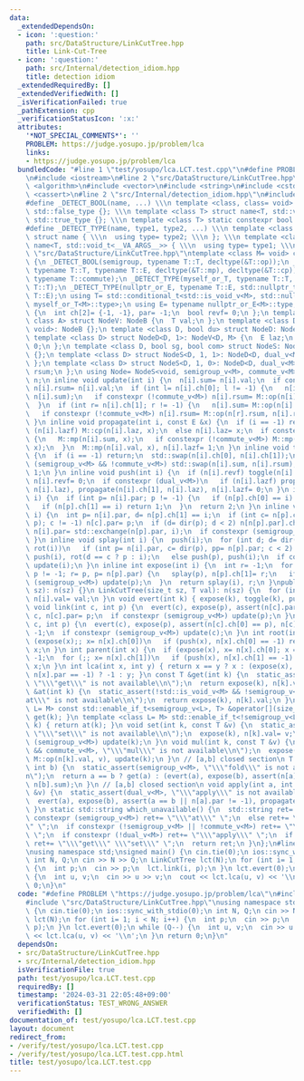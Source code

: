 ```yaml
---
data:
  _extendedDependsOn:
  - icon: ':question:'
    path: src/DataStructure/LinkCutTree.hpp
    title: Link-Cut-Tree
  - icon: ':question:'
    path: src/Internal/detection_idiom.hpp
    title: detection idiom
  _extendedRequiredBy: []
  _extendedVerifiedWith: []
  _isVerificationFailed: true
  _pathExtension: cpp
  _verificationStatusIcon: ':x:'
  attributes:
    '*NOT_SPECIAL_COMMENTS*': ''
    PROBLEM: https://judge.yosupo.jp/problem/lca
    links:
    - https://judge.yosupo.jp/problem/lca
  bundledCode: "#line 1 \"test/yosupo/lca.LCT.test.cpp\"\n#define PROBLEM \"https://judge.yosupo.jp/problem/lca\"\
    \n#include <iostream>\n#line 2 \"src/DataStructure/LinkCutTree.hpp\"\n#include\
    \ <algorithm>\n#include <vector>\n#include <string>\n#include <cstddef>\n#include\
    \ <cassert>\n#line 2 \"src/Internal/detection_idiom.hpp\"\n#include <type_traits>\n\
    #define _DETECT_BOOL(name, ...) \\\n template <class, class= void> struct name:\
    \ std::false_type {}; \\\n template <class T> struct name<T, std::void_t<__VA_ARGS__>>:\
    \ std::true_type {}; \\\n template <class T> static constexpr bool name##_v= name<T>::value\n\
    #define _DETECT_TYPE(name, type1, type2, ...) \\\n template <class T, class= void>\
    \ struct name { \\\n  using type= type2; \\\n }; \\\n template <class T> struct\
    \ name<T, std::void_t<__VA_ARGS__>> { \\\n  using type= type1; \\\n }\n#line 8\
    \ \"src/DataStructure/LinkCutTree.hpp\"\ntemplate <class M= void> class LinkCutTree\
    \ {\n _DETECT_BOOL(semigroup, typename T::T, decltype(&T::op));\n _DETECT_BOOL(dual,\
    \ typename T::T, typename T::E, decltype(&T::mp), decltype(&T::cp));\n _DETECT_BOOL(commute,\
    \ typename T::commute);\n _DETECT_TYPE(myself_or_T, typename T::T, T, typename\
    \ T::T);\n _DETECT_TYPE(nullptr_or_E, typename T::E, std::nullptr_t, typename\
    \ T::E);\n using T= std::conditional_t<std::is_void_v<M>, std::nullptr_t, typename\
    \ myself_or_T<M>::type>;\n using E= typename nullptr_or_E<M>::type;\n struct NodeB\
    \ {\n  int ch[2]= {-1, -1}, par= -1;\n  bool revf= 0;\n };\n template <class D,\
    \ class A> struct NodeV: NodeB {\n  T val;\n };\n template <class D> struct NodeV<D,\
    \ void>: NodeB {};\n template <class D, bool du> struct NodeD: NodeV<D, M> {};\n\
    \ template <class D> struct NodeD<D, 1>: NodeV<D, M> {\n  E laz;\n  bool lazf=\
    \ 0;\n };\n template <class D, bool sg, bool com> struct NodeS: NodeD<D, dual_v<M>>\
    \ {};\n template <class D> struct NodeS<D, 1, 1>: NodeD<D, dual_v<M>> {\n  T sum;\n\
    \ };\n template <class D> struct NodeS<D, 1, 0>: NodeD<D, dual_v<M>> {\n  T sum,\
    \ rsum;\n };\n using Node= NodeS<void, semigroup_v<M>, commute_v<M>>;\n std::vector<Node>\
    \ n;\n inline void update(int i) {\n  n[i].sum= n[i].val;\n  if constexpr (!commute_v<M>)\
    \ n[i].rsum= n[i].val;\n  if (int l= n[i].ch[0]; l != -1) {\n   n[i].sum= M::op(n[l].sum,\
    \ n[i].sum);\n   if constexpr (!commute_v<M>) n[i].rsum= M::op(n[i].rsum, n[l].rsum);\n\
    \  }\n  if (int r= n[i].ch[1]; r != -1) {\n   n[i].sum= M::op(n[i].sum, n[r].sum);\n\
    \   if constexpr (!commute_v<M>) n[i].rsum= M::op(n[r].rsum, n[i].rsum);\n  }\n\
    \ }\n inline void propagate(int i, const E &x) {\n  if (i == -1) return;\n  if\
    \ (n[i].lazf) M::cp(n[i].laz, x);\n  else n[i].laz= x;\n  if constexpr (semigroup_v<M>)\
    \ {\n   M::mp(n[i].sum, x);\n   if constexpr (!commute_v<M>) M::mp(n[i].rsum,\
    \ x);\n  }\n  M::mp(n[i].val, x), n[i].lazf= 1;\n }\n inline void toggle(int i)\
    \ {\n  if (i == -1) return;\n  std::swap(n[i].ch[0], n[i].ch[1]);\n  if constexpr\
    \ (semigroup_v<M> && !commute_v<M>) std::swap(n[i].sum, n[i].rsum);\n  n[i].revf^=\
    \ 1;\n }\n inline void push(int i) {\n  if (n[i].revf) toggle(n[i].ch[0]), toggle(n[i].ch[1]),\
    \ n[i].revf= 0;\n  if constexpr (dual_v<M>)\n   if (n[i].lazf) propagate(n[i].ch[0],\
    \ n[i].laz), propagate(n[i].ch[1], n[i].laz), n[i].lazf= 0;\n }\n inline int dir(int\
    \ i) {\n  if (int p= n[i].par; p != -1) {\n   if (n[p].ch[0] == i) return 0;\n\
    \   if (n[p].ch[1] == i) return 1;\n  }\n  return 2;\n }\n inline void rot(int\
    \ i) {\n  int p= n[i].par, d= n[p].ch[1] == i;\n  if (int c= n[p].ch[d]= std::exchange(n[i].ch[!d],\
    \ p); c != -1) n[c].par= p;\n  if (d= dir(p); d < 2) n[n[p].par].ch[d]= i;\n \
    \ n[i].par= std::exchange(n[p].par, i);\n  if constexpr (semigroup_v<M>) update(p);\n\
    \ }\n inline void splay(int i) {\n  push(i);\n  for (int d; d= dir(i), d < 2;\
    \ rot(i))\n   if (int p= n[i].par, c= dir(p), pp= n[p].par; c < 2) push(pp), push(p),\
    \ push(i), rot(d == c ? p : i);\n   else push(p), push(i);\n  if constexpr (semigroup_v<M>)\
    \ update(i);\n }\n inline int expose(int i) {\n  int r= -1;\n  for (int p= i;\
    \ p != -1; r= p, p= n[p].par) {\n   splay(p), n[p].ch[1]= r;\n   if constexpr\
    \ (semigroup_v<M>) update(p);\n  }\n  return splay(i), r;\n }\npublic:\n LinkCutTree(size_t\
    \ sz): n(sz) {}\n LinkCutTree(size_t sz, T val): n(sz) {\n  for (int i= sz; i--;)\
    \ n[i].val= val;\n }\n void evert(int k) { expose(k), toggle(k), push(k); }\n\
    \ void link(int c, int p) {\n  evert(c), expose(p), assert(n[c].par == -1), n[p].ch[1]=\
    \ c, n[c].par= p;\n  if constexpr (semigroup_v<M>) update(p);\n }\n void cut(int\
    \ c, int p) {\n  evert(c), expose(p), assert(n[c].ch[0] == p), n[c].ch[0]= n[p].par=\
    \ -1;\n  if constexpr (semigroup_v<M>) update(c);\n }\n int root(int x) {\n  for\
    \ (expose(x);; x= n[x].ch[0])\n   if (push(x), n[x].ch[0] == -1) return splay(x),\
    \ x;\n }\n int parent(int x) {\n  if (expose(x), x= n[x].ch[0]; x == -1) return\
    \ -1;\n  for (;; x= n[x].ch[1])\n   if (push(x), n[x].ch[1] == -1) return splay(x),\
    \ x;\n }\n int lca(int x, int y) { return x == y ? x : (expose(x), y= expose(y),\
    \ n[x].par == -1) ? -1 : y; }\n const T &get(int k) {\n  static_assert(!std::is_void_v<M>,\
    \ \"\\\"get\\\" is not available\\n\");\n  return expose(k), n[k].val;\n }\n T\
    \ &at(int k) {\n  static_assert(!std::is_void_v<M> && !semigroup_v<M>, \"\\\"\
    at\\\" is not available\\n\");\n  return expose(k), n[k].val;\n }\n template <class\
    \ L= M> const std::enable_if_t<semigroup_v<L>, T> &operator[](size_t k) { return\
    \ get(k); }\n template <class L= M> std::enable_if_t<!semigroup_v<L>, T> &operator[](size_t\
    \ k) { return at(k); }\n void set(int k, const T &v) {\n  static_assert(!std::is_void_v<M>,\
    \ \"\\\"set\\\" is not available\\n\");\n  expose(k), n[k].val= v;\n  if constexpr\
    \ (semigroup_v<M>) update(k);\n }\n void mul(int k, const T &v) {\n  static_assert(semigroup_v<M>\
    \ && commute_v<M>, \"\\\"mul\\\" is not available\\n\");\n  expose(k), n[k].val=\
    \ M::op(n[k].val, v), update(k);\n }\n // [a,b] closed section\n T fold(int a,\
    \ int b) {\n  static_assert(semigroup_v<M>, \"\\\"fold\\\" is not available\\\
    n\");\n  return a == b ? get(a) : (evert(a), expose(b), assert(n[a].par != -1),\
    \ n[b].sum);\n }\n // [a,b] closed section\n void apply(int a, int b, const E\
    \ &v) {\n  static_assert(dual_v<M>, \"\\\"apply\\\" is not available\\n\");\n\
    \  evert(a), expose(b), assert(a == b || n[a].par != -1), propagate(b, v), push(b);\n\
    \ }\n static std::string which_unavailable() {\n  std::string ret= \"\";\n  if\
    \ constexpr (semigroup_v<M>) ret+= \"\\\"at\\\" \";\n  else ret+= \"\\\"fold\\\
    \" \";\n  if constexpr (!semigroup_v<M> || !commute_v<M>) ret+= \"\\\"mul\\\"\
    \ \";\n  if constexpr (!dual_v<M>) ret+= \"\\\"apply\\\" \";\n  if constexpr (std::is_void_v<M>)\
    \ ret+= \"\\\"get\\\" \\\"set\\\" \";\n  return ret;\n }\n};\n#line 4 \"test/yosupo/lca.LCT.test.cpp\"\
    \nusing namespace std;\nsigned main() {\n cin.tie(0);\n ios::sync_with_stdio(0);\n\
    \ int N, Q;\n cin >> N >> Q;\n LinkCutTree lct(N);\n for (int i= 1; i < N; i++)\
    \ {\n  int p;\n  cin >> p;\n  lct.link(i, p);\n }\n lct.evert(0);\n while (Q--)\
    \ {\n  int u, v;\n  cin >> u >> v;\n  cout << lct.lca(u, v) << '\\n';\n }\n return\
    \ 0;\n}\n"
  code: "#define PROBLEM \"https://judge.yosupo.jp/problem/lca\"\n#include <iostream>\n\
    #include \"src/DataStructure/LinkCutTree.hpp\"\nusing namespace std;\nsigned main()\
    \ {\n cin.tie(0);\n ios::sync_with_stdio(0);\n int N, Q;\n cin >> N >> Q;\n LinkCutTree\
    \ lct(N);\n for (int i= 1; i < N; i++) {\n  int p;\n  cin >> p;\n  lct.link(i,\
    \ p);\n }\n lct.evert(0);\n while (Q--) {\n  int u, v;\n  cin >> u >> v;\n  cout\
    \ << lct.lca(u, v) << '\\n';\n }\n return 0;\n}\n"
  dependsOn:
  - src/DataStructure/LinkCutTree.hpp
  - src/Internal/detection_idiom.hpp
  isVerificationFile: true
  path: test/yosupo/lca.LCT.test.cpp
  requiredBy: []
  timestamp: '2024-03-31 22:05:48+09:00'
  verificationStatus: TEST_WRONG_ANSWER
  verifiedWith: []
documentation_of: test/yosupo/lca.LCT.test.cpp
layout: document
redirect_from:
- /verify/test/yosupo/lca.LCT.test.cpp
- /verify/test/yosupo/lca.LCT.test.cpp.html
title: test/yosupo/lca.LCT.test.cpp
---
```

